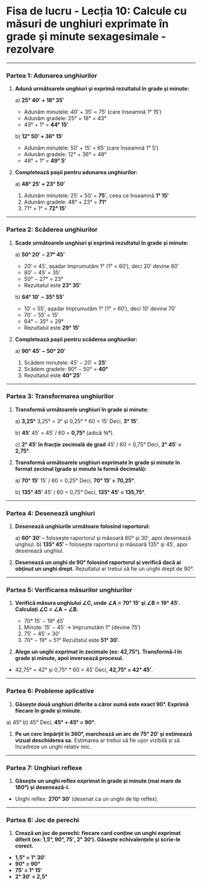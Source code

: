# **Fisa de lucru - Lecția 10: Calcule cu măsuri de unghiuri exprimate în grade și minute sexagesimale** - rezolvare

------

### **Partea 1: Adunarea unghiurilor**

1. **Adună următoarele unghiuri și exprimă rezultatul în grade și minute:**

   a) **25° 40′ + 18° 35′**

   - Adunăm minutele: 40′ + 35′ = 75′ (care înseamnă 1° 15′)
   - Adunăm gradele: 25° + 18° = 43°
   - 43° + 1° = **44° 15′**

   b) **12° 50′ + 36° 15′**

   - Adunăm minutele: 50′ + 15′ = 65′ (care înseamnă 1° 5′)
   - Adunăm gradele: 12° + 36° = 48°
   - 48° + 1° = **49° 5′**

2. **Completează pașii pentru adunarea unghiurilor:**

   a) **48° 25′ + 23° 50′**

   1. Adunăm minutele: 25′ + 50′ = **75′**, ceea ce înseamnă **1° 15′**
   2. Adunăm gradele: 48° + 23° = **71°**
   3. 71° + 1° = **72° 15′**

------

### **Partea 2: Scăderea unghiurilor**

1. **Scade următoarele unghiuri și exprimă rezultatul în grade și minute:**

   a) **50° 20′ − 27° 45′**

   - 20′ < 45′, așadar împrumutăm 1° (1° = 60′), deci 20′ devine 80′
   - 80′ − 45′ = 35′
   - 50° − 27° = 23°
   - Rezultatul este **23° 35′**

   b) **64° 10′ − 35° 55′**

   - 10′ < 55′, așadar împrumutăm 1° (1° = 60′), deci 10′ devine 70′
   - 70′ − 55′ = 15′
   - 64° − 35° = 29°
   - Rezultatul este **29° 15′**

2. **Completează pașii pentru scăderea unghiurilor:**

   a) **90° 45′ − 50° 20′**

   1. Scădem minutele: 45′ − 20′ = **25′**
   2. Scădem gradele: 90° − 50° = **40°**
   3. Rezultatul este **40° 25′**

------

### **Partea 3: Transformarea unghiurilor**

1. **Transformă următoarele unghiuri în grade și minute:**

   a) **3,25°**
    3,25° = 3° și 0,25° * 60 = 15′
    Deci, **3° 15′**.

   b) **45′**
    45′ = 45′ / 60 = **0,75°** (adică **¾°**).

   c) **2° 45′ în fracție zecimală de grad**
    45′ / 60 = 0,75°
    Deci, **2° 45′ = 2,75°**.

2. **Transformă următoarele unghiuri exprimate în grade și minute în format zecimal (grade și minute la formă decimală):**

   a) **70° 15′**
    15′ / 60 = 0,25°
    Deci, **70° 15′ = 70,25°**.

   b) **135° 45′**
    45′ / 60 = 0,75°
    Deci, **135° 45′ = 135,75°**.

------

### **Partea 4: Desenează unghiuri**

1. **Desenează unghiurile următoare folosind raportorul:**

   a) **60° 30′** – folosește raportorul și măsoară 60° și 30′, apoi desenează unghiul.
    b) **135° 45′** – folosește raportorul și măsoară 135° și 45′, apoi desenează unghiul.

2. **Desenează un unghi de 90° folosind raportorul și verifică dacă ai obținut un unghi drept.**
    Rezultatul ar trebui să fie un unghi drept de 90°.

------

### **Partea 5: Verificarea măsurilor unghiurilor**

1. **Verifică măsura unghiului ∠C, unde ∠A = 70° 15′ și ∠B = 19° 45′. Calculați ∠C = ∠A − ∠B.**

   - 70° 15′ − 19° 45′

   1. Minute: 15′ − 45′ → împrumutăm 1° (devine 75′)
   2. 75′ − 45′ = 30′
   3. 70° − 19° = 51°
       Rezultatul este **51° 30′**.

2. **Alege un unghi exprimat în zecimale (ex: 42,75°). Transformă-l în grade și minute, apoi inversează procesul.**

- 42,75° = 42° și 0,75° * 60 = 45′
   Deci, **42,75° = 42° 45′**.

------

### **Partea 6: Probleme aplicative**

1. **Găsește două unghiuri diferite a căror sumă este exact 90°. Exprimă fiecare în grade și minute.**

a) 45°
 b) 45°
 Deci, **45° + 45° = 90°**.

1. **Pe un cerc împărțit în 360°, marchează un arc de 75° 20′ și estimează vizual deschiderea sa.**
    Estimarea ar trebui să fie ușor vizibilă și să încadreze un unghi relativ mic.

------

### **Partea 7: Unghiuri reflexe**

1. **Găsește un unghi reflex exprimat în grade și minute (mai mare de 180°) și desenează-l.**

- Unghi reflex: **270° 30′** (desenat ca un unghi de tip reflex).

------

### **Partea 8: Joc de perechi**

1. **Crează un joc de perechi: fiecare card conține un unghi exprimat diferit (ex: 1,5°, 90°, 75′, 2° 30′). Găsește echivalențele și scrie-le corect.**

- **1,5° = 1° 30′**
- **90° = 90°**
- **75′ = 1° 15′**
- **2° 30′ = 2,5°**